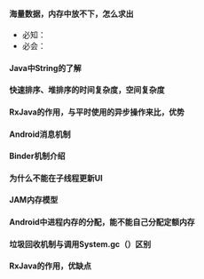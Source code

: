 #### 海量数据，内存中放不下，怎么求出
+ 必知：
+ 必会：
#### Java中String的了解
#### 快速排序、堆排序的时间复杂度，空间复杂度
#### RxJava的作用，与平时使用的异步操作来比，优势
#### Android消息机制
#### Binder机制介绍
#### 为什么不能在子线程更新UI
#### JAM内存模型
#### Android中进程内存的分配，能不能自己分配定额内存
#### 垃圾回收机制与调用System.gc（）区别
#### RxJava的作用，优缺点
#### 
#### 
#### 
#### 
#### 
#### 
#### 
#### 
#### 